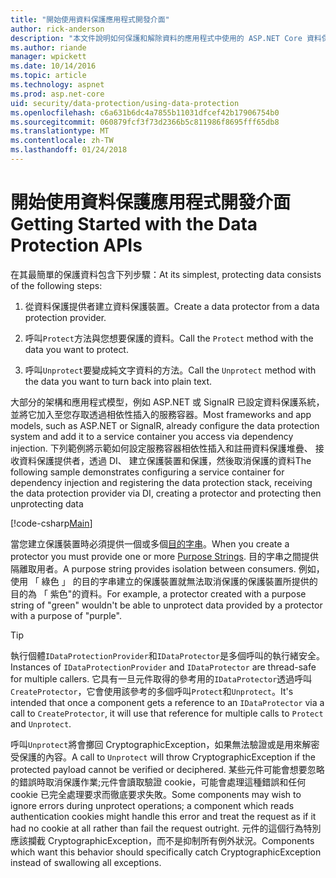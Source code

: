 ```yaml
---
title: "開始使用資料保護應用程式開發介面"
author: rick-anderson
description: "本文件說明如何保護和解除資料的應用程式中使用的 ASP.NET Core 資料保護 Api。"
ms.author: riande
manager: wpickett
ms.date: 10/14/2016
ms.topic: article
ms.technology: aspnet
ms.prod: asp.net-core
uid: security/data-protection/using-data-protection
ms.openlocfilehash: c6a631b6dc4a7855b11031dfcef42b17906754b0
ms.sourcegitcommit: 060879fcf3f73d2366b5c811986f8695fff65db8
ms.translationtype: MT
ms.contentlocale: zh-TW
ms.lasthandoff: 01/24/2018
---
```

# <a name="getting-started-with-the-data-protection-apis"></a><span data-ttu-id="f3406-103">開始使用資料保護應用程式開發介面</span><span class="sxs-lookup"><span data-stu-id="f3406-103">Getting Started with the Data Protection APIs</span></span>

<a name="security-data-protection-getting-started"></a>

<span data-ttu-id="f3406-104">在其最簡單的保護資料包含下列步驟：</span><span class="sxs-lookup"><span data-stu-id="f3406-104">At its simplest, protecting data consists of the following steps:</span></span>

1. <span data-ttu-id="f3406-105">從資料保護提供者建立資料保護裝置。</span><span class="sxs-lookup"><span data-stu-id="f3406-105">Create a data protector from a data protection provider.</span></span>

2. <span data-ttu-id="f3406-106">呼叫`Protect`方法與您想要保護的資料。</span><span class="sxs-lookup"><span data-stu-id="f3406-106">Call the `Protect` method with the data you want to protect.</span></span>

3. <span data-ttu-id="f3406-107">呼叫`Unprotect`要變成純文字資料的方法。</span><span class="sxs-lookup"><span data-stu-id="f3406-107">Call the `Unprotect` method with the data you want to turn back into plain text.</span></span>

<span data-ttu-id="f3406-108">大部分的架構和應用程式模型，例如 ASP.NET 或 SignalR 已設定資料保護系統，並將它加入至您存取透過相依性插入的服務容器。</span><span class="sxs-lookup"><span data-stu-id="f3406-108">Most frameworks and app models, such as ASP.NET or SignalR, already configure the data protection system and add it to a service container you access via dependency injection.</span></span> <span data-ttu-id="f3406-109">下列範例將示範如何設定服務容器相依性插入和註冊資料保護堆疊、 接收資料保護提供者，透過 DI、 建立保護裝置和保護，然後取消保護的資料</span><span class="sxs-lookup"><span data-stu-id="f3406-109">The following sample demonstrates configuring a service container for dependency injection and registering the data protection stack, receiving the data protection provider via DI, creating a protector and protecting then unprotecting data</span></span>

[!code-csharp[Main](../../security/data-protection/using-data-protection/samples/protectunprotect.cs?highlight=26,34,35,36,37,38,39,40)]

<span data-ttu-id="f3406-110">當您建立保護裝置時必須提供一個或多個[目的字串](consumer-apis/purpose-strings.md)。</span><span class="sxs-lookup"><span data-stu-id="f3406-110">When you create a protector you must provide one or more [Purpose Strings](consumer-apis/purpose-strings.md).</span></span> <span data-ttu-id="f3406-111">目的字串之間提供隔離取用者。</span><span class="sxs-lookup"><span data-stu-id="f3406-111">A purpose string provides isolation between consumers.</span></span> <span data-ttu-id="f3406-112">例如，使用 「 綠色 」 的目的字串建立的保護裝置就無法取消保護的保護裝置所提供的目的為 「 紫色"的資料。</span><span class="sxs-lookup"><span data-stu-id="f3406-112">For example, a protector created with a purpose string of "green" wouldn't be able to unprotect data provided by a protector with a purpose of "purple".</span></span>

>[!TIP]
> <span data-ttu-id="f3406-113">執行個體`IDataProtectionProvider`和`IDataProtector`是多個呼叫的執行緒安全。</span><span class="sxs-lookup"><span data-stu-id="f3406-113">Instances of `IDataProtectionProvider` and `IDataProtector` are thread-safe for multiple callers.</span></span> <span data-ttu-id="f3406-114">它具有一旦元件取得的參考用的`IDataProtector`透過呼叫`CreateProtector`，它會使用該參考的多個呼叫`Protect`和`Unprotect`。</span><span class="sxs-lookup"><span data-stu-id="f3406-114">It's intended that once a component gets a reference to an `IDataProtector` via a call to `CreateProtector`, it will use that reference for multiple calls to `Protect` and `Unprotect`.</span></span>
>
><span data-ttu-id="f3406-115">呼叫`Unprotect`將會擲回 CryptographicException，如果無法驗證或是用來解密受保護的內容。</span><span class="sxs-lookup"><span data-stu-id="f3406-115">A call to `Unprotect` will throw CryptographicException if the protected payload cannot be verified or deciphered.</span></span> <span data-ttu-id="f3406-116">某些元件可能會想要忽略的錯誤時取消保護作業;元件會讀取驗證 cookie，可能會處理這種錯誤和任何 cookie 已完全處理要求而徹底要求失敗。</span><span class="sxs-lookup"><span data-stu-id="f3406-116">Some components may wish to ignore errors during unprotect operations; a component which reads authentication cookies might handle this error and treat the request as if it had no cookie at all rather than fail the request outright.</span></span> <span data-ttu-id="f3406-117">元件的這個行為特別應該攔截 CryptographicException，而不是抑制所有例外狀況。</span><span class="sxs-lookup"><span data-stu-id="f3406-117">Components which want this behavior should specifically catch CryptographicException instead of swallowing all exceptions.</span></span>
